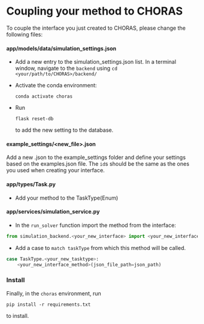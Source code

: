 # Coupling your method to CHORAS

To couple the interface you just created to CHORAS, please change the following files:

#### app/models/data/simulation_settings.json

- Add a new entry to the simulation_settings.json list.
In a terminal window, navigate to the `backend` using `cd <your/path/to/CHORAS>/backend/`
- Activate the conda environment:

  ```shell
  conda activate choras
  ```

- Run

  ```shell
  flask reset-db
  ```

  to add the new setting to the database.

#### example_settings/<new_file>.json

Add a new .json to the example_settings folder and define your settings based on the examples.json file. The `id`s should be the same as the ones you used when creating your interface.

#### app/types/Task.py

- Add your method to the TaskType(Enum)

#### app/services/simulation_service.py

- In the `run_solver` function import the method from the interface:

``` python
from simulation_backend.<your_new_interface> import <your_new_interface_method>
```

- Add a case to `match taskType` from which this method will be called.

``` python
case TaskType.<your_new_tasktype>:
    <your_new_interface_method>(json_file_path=json_path)
```

### Install

Finally, in the `choras` environment, run

``` shell
pip install -r requirements.txt
```

to install.
